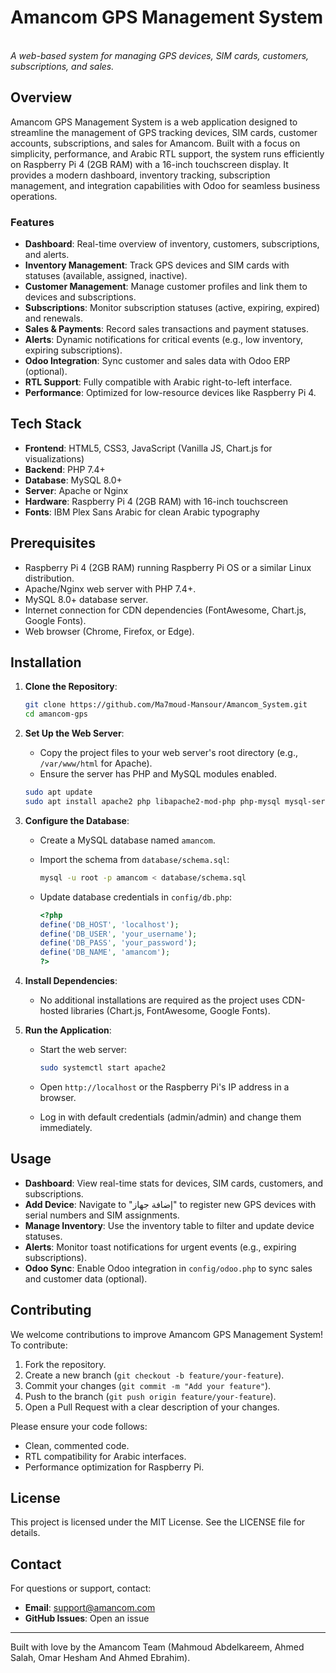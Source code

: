 # Amancom GPS Management System

\
*A web-based system for managing GPS devices, SIM cards, customers, subscriptions, and sales.*

## Overview

Amancom GPS Management System is a web application designed to streamline the management of GPS tracking devices, SIM cards, customer accounts, subscriptions, and sales for Amancom. Built with a focus on simplicity, performance, and Arabic RTL support, the system runs efficiently on Raspberry Pi 4 (2GB RAM) with a 16-inch touchscreen display. It provides a modern dashboard, inventory tracking, subscription management, and integration capabilities with Odoo for seamless business operations.

### Features

- **Dashboard**: Real-time overview of inventory, customers, subscriptions, and alerts.
- **Inventory Management**: Track GPS devices and SIM cards with statuses (available, assigned, inactive).
- **Customer Management**: Manage customer profiles and link them to devices and subscriptions.
- **Subscriptions**: Monitor subscription statuses (active, expiring, expired) and renewals.
- **Sales & Payments**: Record sales transactions and payment statuses.
- **Alerts**: Dynamic notifications for critical events (e.g., low inventory, expiring subscriptions).
- **Odoo Integration**: Sync customer and sales data with Odoo ERP (optional).
- **RTL Support**: Fully compatible with Arabic right-to-left interface.
- **Performance**: Optimized for low-resource devices like Raspberry Pi 4.

## Tech Stack

- **Frontend**: HTML5, CSS3, JavaScript (Vanilla JS, Chart.js for visualizations)
- **Backend**: PHP 7.4+
- **Database**: MySQL 8.0+
- **Server**: Apache or Nginx
- **Hardware**: Raspberry Pi 4 (2GB RAM) with 16-inch touchscreen
- **Fonts**: IBM Plex Sans Arabic for clean Arabic typography

## Prerequisites

- Raspberry Pi 4 (2GB RAM) running Raspberry Pi OS or a similar Linux distribution.
- Apache/Nginx web server with PHP 7.4+.
- MySQL 8.0+ database server.
- Internet connection for CDN dependencies (FontAwesome, Chart.js, Google Fonts).
- Web browser (Chrome, Firefox, or Edge).

## Installation

1. **Clone the Repository**:

   ```bash
   git clone https://github.com/Ma7moud-Mansour/Amancom_System.git
   cd amancom-gps
   ```

2. **Set Up the Web Server**:

   - Copy the project files to your web server's root directory (e.g., `/var/www/html` for Apache).
   - Ensure the server has PHP and MySQL modules enabled.

   ```bash
   sudo apt update
   sudo apt install apache2 php libapache2-mod-php php-mysql mysql-server
   ```

3. **Configure the Database**:

   - Create a MySQL database named `amancom`.
   - Import the schema from `database/schema.sql`:

     ```bash
     mysql -u root -p amancom < database/schema.sql
     ```
   - Update database credentials in `config/db.php`:

     ```php
     <?php
     define('DB_HOST', 'localhost');
     define('DB_USER', 'your_username');
     define('DB_PASS', 'your_password');
     define('DB_NAME', 'amancom');
     ?>
     ```

4. **Install Dependencies**:

   - No additional installations are required as the project uses CDN-hosted libraries (Chart.js, FontAwesome, Google Fonts).

5. **Run the Application**:

   - Start the web server:

     ```bash
     sudo systemctl start apache2
     ```
   - Open `http://localhost` or the Raspberry Pi's IP address in a browser.
   - Log in with default credentials (admin/admin) and change them immediately.

## Usage

- **Dashboard**: View real-time stats for devices, SIM cards, customers, and subscriptions.
- **Add Device**: Navigate to "إضافة جهاز" to register new GPS devices with serial numbers and SIM assignments.
- **Manage Inventory**: Use the inventory table to filter and update device statuses.
- **Alerts**: Monitor toast notifications for urgent events (e.g., expiring subscriptions).
- **Odoo Sync**: Enable Odoo integration in `config/odoo.php` to sync sales and customer data (optional).

## Contributing

We welcome contributions to improve Amancom GPS Management System! To contribute:

1. Fork the repository.
2. Create a new branch (`git checkout -b feature/your-feature`).
3. Commit your changes (`git commit -m "Add your feature"`).
4. Push to the branch (`git push origin feature/your-feature`).
5. Open a Pull Request with a clear description of your changes.

Please ensure your code follows:

- Clean, commented code.
- RTL compatibility for Arabic interfaces.
- Performance optimization for Raspberry Pi.

## License

This project is licensed under the MIT License. See the LICENSE file for details.

## Contact

For questions or support, contact:

- **Email**: support@amancom.com
- **GitHub Issues**: Open an issue

---

Built with love by the Amancom Team (Mahmoud Abdelkareem, Ahmed Salah, Omar Hesham And Ahmed Ebrahim).